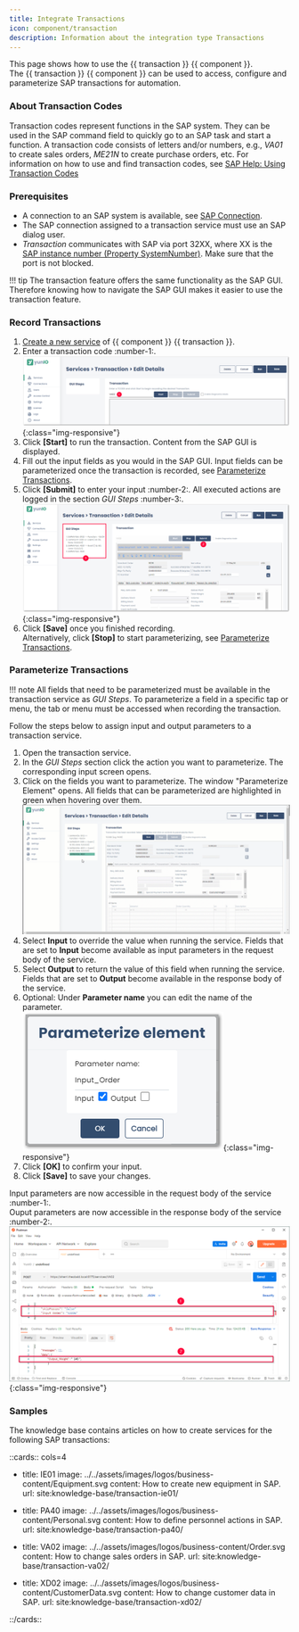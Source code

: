 ```yaml
---
title: Integrate Transactions
icon: component/transaction
description: Information about the integration type Transactions
---
```


This page shows how to use the {{ transaction }} {{ component }}.<br>
The {{ transaction }} {{ component }} can be used to access, configure and parameterize SAP transactions for automation.


### About Transaction Codes

Transaction codes represent functions in the SAP system. 
They can be used in the SAP command field to quickly go to an SAP task and start a function.
A transaction code consists of letters and/or numbers, e.g., *VA01* to create sales orders, *ME21N* to create purchase orders, etc. 
For information on how to use and find transaction codes, see [SAP Help: Using Transaction Codes](https://help.sap.com/docs/SAP_NETWEAVER_740/b1c834a22d05483b8a75710743b5ff26/f735dd776e724195b5562592a5e88b45.html)


### Prerequisites

- A connection to an SAP system is available, see [SAP Connection](../sap-connection/index.md).
- The SAP connection assigned to a transaction service must use an SAP dialog user. 
- *Transaction* communicates with SAP via port 32XX, where XX is the [SAP instance number (Property SystemNumber)](../sap-connection/settings.md#system). Make sure that the port is not blocked. 

!!! tip
    The transaction feature offers the same functionality as the SAP GUI.
    Therefore knowing how to navigate the SAP GUI makes it easier to use the transaction feature.

### Record Transactions

1. [Create a new service](../../getting-started.md/#create-a-service) of {{ component }} {{ transaction }}. 
2. Enter a transaction code :number-1:. <br>
![transaction](../../assets/images/yunio/documentation/transaction.png){:class="img-responsive"}
3. Click **[Start]** to run the transaction. Content from the SAP GUI is displayed. 
4. Fill out the input fields as you would in the SAP GUI. Input fields can be parameterized once the transaction is recorded, see [Parameterize Transactions](#parameterize-transactions).
5. Click **[Submit]** to enter your input :number-2:.
All executed actions are logged in the section *GUI Steps* :number-3:. <br>
![transaction-va02](../../assets/images/yunio/documentation/transaction-va02.png){:class="img-responsive"}
6. Click **[Save]** once you finished recording.<br>
Alternatively, click **[Stop]** to start parameterizing, see [Parameterize Transactions](#parameterize-transactions).

### Parameterize Transactions

!!! note
    All fields that need to be parameterized must be available in the transaction service as *GUI Steps*. To parameterize a field in a specific tap or menu, the tab or menu must be accessed when recording the transaction.

Follow the steps below to assign input and output parameters to a transaction service. <br>

1. Open the transaction service. 
2. In the *GUI Steps* section click the action you want to parameterize. The corresponding input screen opens.<br>
3. Click on the fields you want to parameterize. The window "Parameterize Element" opens.
All fields that can be parameterized are highlighted in green when hovering over them. <br>
![transaction-actions](../../assets/images/yunio/documentation/va02param.gif)
4. Select **Input** to override the value when running the service. Fields that are set to **Input** become available as input parameters in the request body of the service.
5. Select **Output** to return the value of this field when running the service. Fields that are set to **Output** become available in the response body of the service.
6. Optional: Under **Parameter name** you can edit the name of the parameter.<br>
![transaction-parameterize](../../assets/images/yunio/documentation/transaction-parameterize.png){:class="img-responsive"}
7. Click **[OK]** to confirm your input.
8. Click **[Save]** to save your changes.

Input parameters are now accessible in the request body of the service :number-1:.<br>
Ouput parameters are now accessible in the response body of the service :number-2:.<br>
![transaction-copy-download](../../assets/images/yunio/documentation/postman-input-transaction.png){:class="img-responsive"}


### Samples

The knowledge base contains articles on how to create services for the following SAP transactions:

::cards:: cols=4

- title: IE01
  image: ../../assets/images/logos/business-content/Equipment.svg
  content: How to create new equipment in SAP.
  url: site:knowledge-base/transaction-ie01/
  
- title: PA40
  image: ../../assets/images/logos/business-content/Personal.svg
  content: How to define personnel actions in SAP.
  url: site:knowledge-base/transaction-pa40/
  
- title: VA02
  image: ../../assets/images/logos/business-content/Order.svg
  content: How to change sales orders in SAP.
  url: site:knowledge-base/transaction-va02/

- title: XD02
  image: ../../assets/images/logos/business-content/CustomerData.svg
  content: How to change customer data in SAP.
  url: site:knowledge-base/transaction-xd02/


::/cards::